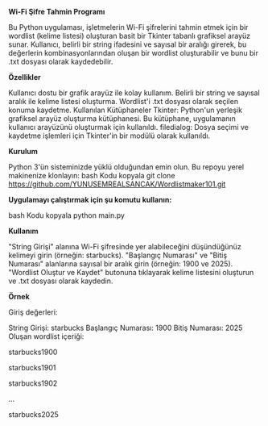 **Wi-Fi Şifre Tahmin Programı**


Bu Python uygulaması, işletmelerin Wi-Fi şifrelerini tahmin etmek için bir wordlist (kelime listesi) oluşturan basit bir Tkinter tabanlı grafiksel arayüz sunar. Kullanıcı, belirli bir string ifadesini ve sayısal bir aralığı girerek, bu değerlerin kombinasyonlarından oluşan bir wordlist oluşturabilir ve bunu bir .txt dosyası olarak kaydedebilir.

**Özellikler**


Kullanıcı dostu bir grafik arayüz ile kolay kullanım.
Belirli bir string ve sayısal aralık ile kelime listesi oluşturma.
Wordlist'i .txt dosyası olarak seçilen konuma kaydetme.
Kullanılan Kütüphaneler
Tkinter: Python'un yerleşik grafiksel arayüz oluşturma kütüphanesi. Bu kütüphane, uygulamanın kullanıcı arayüzünü oluşturmak için kullanıldı.
filedialog: Dosya seçimi ve kaydetme işlemleri için Tkinter'in bir modülü olarak kullanıldı.

**Kurulum**


Python 3'ün sisteminizde yüklü olduğundan emin olun.
Bu repoyu yerel makinenize klonlayın:
bash
Kodu kopyala
git clone https://github.com/YUNUSEMREALSANCAK/Wordlistmaker101.git

**Uygulamayı çalıştırmak için şu komutu kullanın:**

bash
Kodu kopyala
python main.py

**Kullanım**

"String Girişi" alanına Wi-Fi şifresinde yer alabileceğini düşündüğünüz kelimeyi girin (örneğin: starbucks).
"Başlangıç Numarası" ve "Bitiş Numarası" alanlarına sayısal bir aralık girin (örneğin: 1900 ve 2025).
"Wordlist Oluştur ve Kaydet" butonuna tıklayarak kelime listesini oluşturun ve .txt dosyası olarak kaydedin.

**Örnek**


Giriş değerleri:

String Girişi: starbucks
Başlangıç Numarası: 1900
Bitiş Numarası: 2025
Oluşan wordlist içeriği:

starbucks1900

starbucks1901

starbucks1902

...

starbucks2025
